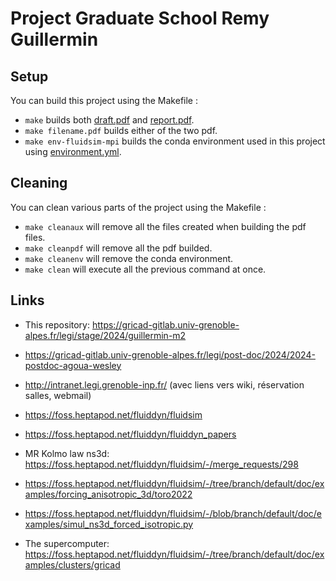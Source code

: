 # Project Graduate School Remy Guillermin

## Setup

You can build this project using the Makefile :
- `make` builds both [draft.pdf](draft.pdf) and [report.pdf](report.pdf).
- `make filename.pdf` builds either of the two pdf.
- `make env-fluidsim-mpi` builds the conda environment used in this project using [environment.yml](environment.yml).
  

## Cleaning

You can clean various parts of the project using the Makefile :
- `make cleanaux` will remove all the files created when building the pdf files.
- `make cleanpdf` will remove all the pdf builded.
- `make cleanenv` will remove the conda environment.
- `make clean` will execute all the previous command at once.

## Links

- This repository: https://gricad-gitlab.univ-grenoble-alpes.fr/legi/stage/2024/guillermin-m2

- https://gricad-gitlab.univ-grenoble-alpes.fr/legi/post-doc/2024/2024-postdoc-agoua-wesley

- http://intranet.legi.grenoble-inp.fr/ (avec liens vers wiki, réservation salles, webmail)

- https://foss.heptapod.net/fluiddyn/fluidsim

- https://foss.heptapod.net/fluiddyn/fluiddyn_papers

- MR Kolmo law ns3d: https://foss.heptapod.net/fluiddyn/fluidsim/-/merge_requests/298

- https://foss.heptapod.net/fluiddyn/fluidsim/-/tree/branch/default/doc/examples/forcing_anisotropic_3d/toro2022

- https://foss.heptapod.net/fluiddyn/fluidsim/-/blob/branch/default/doc/examples/simul_ns3d_forced_isotropic.py

- The supercomputer: https://foss.heptapod.net/fluiddyn/fluidsim/-/tree/branch/default/doc/examples/clusters/gricad
